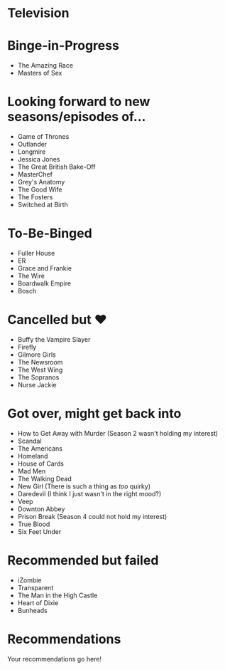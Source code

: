 Television
==========

# Binge-in-Progress
- The Amazing Race 
- Masters of Sex 

# Looking forward to new seasons/episodes of... 
- Game of Thrones 
- Outlander 
- Longmire 
- Jessica Jones 
- The Great British Bake-Off 
- MasterChef 
- Grey's Anatomy
- The Good Wife 
- The Fosters 
- Switched at Birth 

# To-Be-Binged 
- Fuller House 
- ER 
- Grace and Frankie 
- The Wire 
- Boardwalk Empire 
- Bosch 

# Cancelled but :heart: 
- Buffy the Vampire Slayer 
- Firefly 
- Gilmore Girls 
- The Newsroom 
- The West Wing 
- The Sopranos 
- Nurse Jackie 

# Got over, might get back into 
- How to Get Away with Murder (Season 2 wasn't holding my interest) 
- Scandal 
- The Americans 
- Homeland 
- House of Cards 
- Mad Men 
- The Walking Dead 
- New Girl (There is such a thing as *too* quirky) 
- Daredevil (I think I just wasn't in the right mood?) 
- Veep 
- Downton Abbey
- Prison Break (Season 4 could not hold my interest) 
- True Blood 
- Six Feet Under 

# Recommended but failed
- iZombie 
- Transparent 
- The Man in the High Castle 
- Heart of Dixie 
- Bunheads 

# Recommendations 
Your recommendations go here! 
